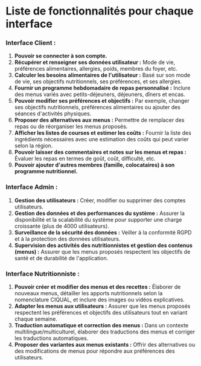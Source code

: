 # Liste de fonctionnalités pour chaque interface 


### Interface Client :
1. **Pouvoir se connecter à son compte.**
2. **Récupérer et renseigner ses données utilisateur :** Mode de vie, préférences alimentaires, allergies, poids, membres du foyer, etc.
3. **Calculer les besoins alimentaires de l'utilisateur :** Basé sur son mode de vie, ses objectifs nutritionnels, ses préférences, et ses allergies.
4. **Fournir un programme hebdomadaire de repas personnalisé :** Inclure des menus variés avec petits-déjeuners, déjeuners, dîners et encas.
5. **Pouvoir modifier ses préférences et objectifs :** Par exemple, changer ses objectifs nutritionnels, préférences alimentaires ou ajouter des séances d'activités physiques.
6. **Proposer des alternatives aux menus :** Permettre de remplacer des repas ou de réorganiser les menus proposés.
7. **Afficher les listes de courses et estimer les coûts :** Fournir la liste des ingrédients nécessaires avec une estimation des coûts qui peut varier selon la région.
8. **Pouvoir laisser des commentaires et notes sur les menus et repas :** Évaluer les repas en termes de goût, coût, difficulté, etc.
9. **Pouvoir ajouter d'autres membres (famille, colocataires) à son programme nutritionnel.**

### Interface Admin :
1. **Gestion des utilisateurs :** Créer, modifier ou supprimer des comptes utilisateurs.
2. **Gestion des données et des performances du système :** Assurer la disponibilité et la scalabilité du système pour supporter une charge croissante (plus de 4000 utilisateurs).
3. **Surveillance de la sécurité des données :** Veiller à la conformité RGPD et à la protection des données utilisateurs.
4. **Supervision des activités des nutritionnistes et gestion des contenus (menus) :** Assurer que les menus proposés respectent les objectifs de santé et de durabilité de l'application.

### Interface Nutritionniste :
1. **Pouvoir créer et modifier des menus et des recettes :** Élaborer de nouveaux menus, détailler les apports nutritionnels selon la nomenclature CIQUAL, et inclure des images ou vidéos explicatives.
2. **Adapter les menus aux utilisateurs :** Assurer que les menus proposés respectent les préférences et objectifs des utilisateurs tout en variant chaque semaine.
3. **Traduction automatique et correction des menus :** Dans un contexte multilingue/multiculturel, élaborer des traductions des menus et corriger les traductions automatiques.
4. **Proposer des variantes aux menus existants :** Offrir des alternatives ou des modifications de menus pour répondre aux préférences des utilisateurs.

